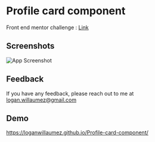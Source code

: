 
# Profile card component

Front end mentor challenge : [Link](https://www.frontendmentor.io/solutions/responsive-profile-card-oNLHQfOSq)


## Screenshots

![App Screenshot](https://user-images.githubusercontent.com/60406970/132378069-559b4237-af74-42e6-a679-3204ace96785.png)

  
## Feedback

If you have any feedback, please reach out to me at logan.willaumez@gmail.com

  
## Demo

https://loganwillaumez.github.io/Profile-card-component/

  
